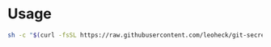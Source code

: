# Usage

```bash
sh -c "$(curl -fsSL https://raw.githubusercontent.com/leoheck/git-secret-test/master/run.sh)"
```

